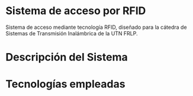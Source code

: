 # Sistema de acceso por RFID
Sistema de acceso mediante tecnología RFID, diseñado para la cátedra de Sistemas de Transmisión Inalámbrica de la UTN FRLP.

# Descripción del Sistema

# Tecnologías empleadas
